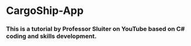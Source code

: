 # CargoShip-App

### This is a tutorial by Professor Sluiter on YouTube based on C# coding and skills development. 

